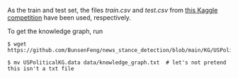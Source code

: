 As the train and test set, the files *train.csv* and *test.csv* from
[this Kaggle competition](https://www.kaggle.com/competitions/fake-news/data) have been used,
respectively.

To get the knowledge graph, run

```
$ wget https://github.com/BunsenFeng/news_stance_detection/blob/main/KG/USPoliticalKG.data

$ mv USPoliticalKG.data data/knowledge_graph.txt  # let's not pretend this isn't a txt file
```
